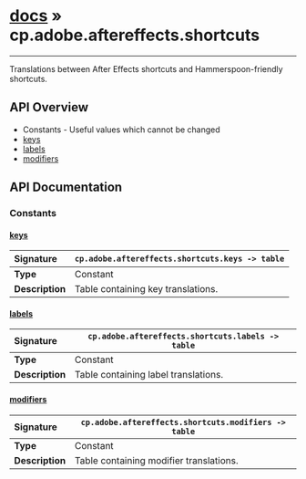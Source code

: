 # [docs](index.md) » cp.adobe.aftereffects.shortcuts
---

Translations between After Effects shortcuts and Hammerspoon-friendly shortcuts.

## API Overview
* Constants - Useful values which cannot be changed
 * [keys](#keys)
 * [labels](#labels)
 * [modifiers](#modifiers)

## API Documentation

### Constants

#### [keys](#keys)
| <span style="float: left;">**Signature**</span> | <span style="float: left;">`cp.adobe.aftereffects.shortcuts.keys -> table` </span>                                                          |
| -----------------------------------------------------|---------------------------------------------------------------------------------------------------------|
| **Type**                                             | Constant |
| **Description**                                      | Table containing key translations. |

#### [labels](#labels)
| <span style="float: left;">**Signature**</span> | <span style="float: left;">`cp.adobe.aftereffects.shortcuts.labels -> table` </span>                                                          |
| -----------------------------------------------------|---------------------------------------------------------------------------------------------------------|
| **Type**                                             | Constant |
| **Description**                                      | Table containing label translations. |

#### [modifiers](#modifiers)
| <span style="float: left;">**Signature**</span> | <span style="float: left;">`cp.adobe.aftereffects.shortcuts.modifiers -> table` </span>                                                          |
| -----------------------------------------------------|---------------------------------------------------------------------------------------------------------|
| **Type**                                             | Constant |
| **Description**                                      | Table containing modifier translations. |

